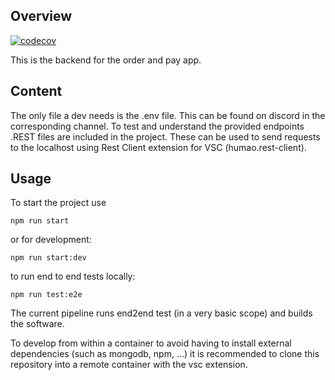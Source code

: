 ## Overview

[![codecov](https://codecov.io/gh/dopeshot/order-and-pay-backend/branch/main/graph/badge.svg?token=RI1XZPSHEV)](https://codecov.io/gh/dopeshot/order-and-pay-backend)

This is the backend for the order and pay app.
## Content
The only file a dev needs is the .env file. This can be found on discord in the corresponding channel.
To test and understand the provided endpoints .REST files are included in the project. These can be used to send requests to the localhost using Rest Client extension for VSC (humao.rest-client).
## Usage
To start the project use 

    npm run start
or for development:

    npm run start:dev

to run end to end tests locally:

    npm run test:e2e

The current pipeline runs end2end test (in a very basic scope) and builds the software.

To develop from within a container to avoid having to install external dependencies (such as mongodb, npm, ...) it is recommended to clone this repository into a remote container with the vsc extension. 
